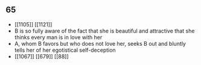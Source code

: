 ## 65
- [[1105]] [[1121]] 
- B is so fully aware of the fact that she is beautiful and attractive that she thinks every man is in love with her
- A, whom B favors but who does not love her, seeks B out and bluntly tells her of her egotistical self-deception
- [[1067]] [[679]] [[88]] 

